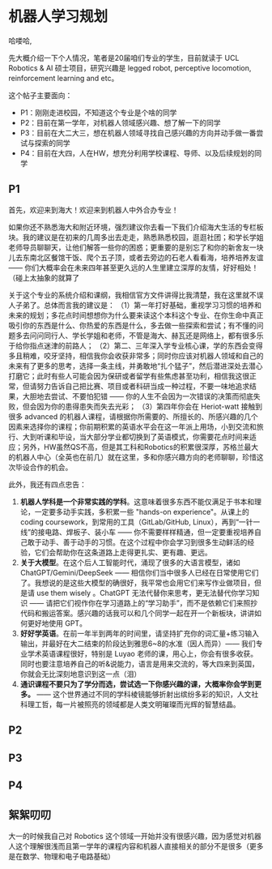 # 机器人学习规划

哈喽哈,

先大概介绍一下个人情况，笔者是20届咱们专业的学生，目前就读于 UCL Robotics & AI 硕士项目，研究兴趣是 legged robot, perceptive locomotion, reinforcement learning and etc。

这个帖子主要面向：
- P1：刚刚走进校园，不知道这个专业是个啥的同学
- P2：目前在第一学年，对机器人领域感兴趣、想了解一下的同学
- P3：目前在大二大三，想在机器人领域寻找自己感兴趣的方向并动手做一番尝试与探索的同学
- P4：目前在大四，人在HW，想充分利用学校课程、导师、以及后续规划的同学

## P1
首先，欢迎来到海大！欢迎来到机器人中外合办专业！

如果你还不熟悉海大和附近环境，强烈建议你去看一下我们介绍海大生活的专栏板块。我的建议是在初来的几周多出去走走，熟悉熟悉校园，逛逛社团；和学长学姐老师导员聊聊天，让他们解答一些你的困惑；更重要的是别忘了和你的新舍友一块儿去东南北区餐馆干饭、爬个五子顶，或者去旁边的石老人看看海，培养培养友谊 —— 你们大概率会在未来四年甚至更久远的人生里建立深厚的友情，好好相处！（碰上太抽象的就算了

关于这个专业的系统介绍和课纲，我相信官方文件讲得比我清楚，我在这里就不误人子弟了。总体而言我的建议是：
（1）第一年打好基础，重视学习习惯的培养和未来的规划；多花点时间想想你为什么要来读这个本科这个专业、在你生命中真正吸引你的东西是什么、你热爱的东西是什么，多去做一些探索和尝试；有不懂的问题多去问问同行人、学长学姐和老师，不管是海大、赫瓦还是网络上，都有很多乐于给你指点迷津的前路人；
（2）第二、三年深入学专业核心课，学的东西会变得多且稍难，咬牙坚持，相信我你会收获非常多；同时你应该对机器人领域和自己的未来有了更多的思考，选择一条主线，并勇敢地“扎个猛子”，然后潜进深处去潜心打磨它；此时有些人可能会因为保研或者留学有些焦虑甚至功利，相信我这很正常，但请努力告诉自己把比赛、项目或者科研当成一种过程，不要一味地追求结果，大胆地去尝试、不要怕犯错 —— 你的人生不会因为一次错误的决策而彻底失败，但会因为你的患得患失而失去光彩；
（3）第四年你会在 Heriot-watt 接触到很多 advanced 的机器人课程，请根据你所需要的、所擅长的、所感兴趣的几个因素来选择你的课程；你前期积累的英语水平会在这一年派上用场，小到交流和旅行、大到听课和毕设，当大部分学业都切换到了英语模式，你需要花点时间来适应；另外，HW虽然QS不高，但是其工科和Robotics的积累很深厚，苏格兰最大的机器人中心（全英也在前几）就在这里，多和你感兴趣方向的老师聊聊，珍惜这次毕设合作的机会。

此外，我还有四点忠告：
1. **机器人学科是一个非常实践的学科**。这意味着很多东西不能仅满足于书本和理论，一定要多动手实践，多积累一些 "hands-on experience"。从课上的 coding coursework，到常用的工具（GitLab/GitHub, Linux），再到“一针一线”的接电路、焊板子、装小车 —— 你不需要样样精通，但一定要重视培养自己敢于动手、善于动手的习惯。在这个过程中你会学习到很多生动鲜活的经验，它们会帮助你在这条道路上走得更扎实、更有趣、更远。
2. **关于大模型**。在这个后人工智能时代，涌现了很多的大语言模型，诸如ChatGPT/Gemini/DeepSeek —— 相信你们当中很多人已经在日常使用它们了。我想说的是这些大模型的确很好，我平常也会用它们来写作业做项目，但是请 use them wisely 。ChatGPT 无法代替你来思考，更无法替代你学习知识 —— 请把它们视作你在学习道路上的“学习助手”，而不是依赖它们来照抄代码和搬运答案。感兴趣的话我可以和几个同学一起在开一个新板块，讲讲如何更好地使用 GPT。
3. **好好学英语**。在前一年半到两年的时间里，请坚持扩充你的词汇量+练习输入输出，并最好在大二结束的阶段达到雅思6~8的水准（因人而异）—— 我们专业学术英语课程很好，特别是 Luyao 老师的课，用心上，你会有很多收获。同时也要注意培养自己的听&说能力，语言是用来交流的，等大四来到英国，你就会无比深刻地意识到这一点（泪）
4. **通识课程不要只为了学分而选，尝试选一下你感兴趣的课，大概率你会学到更多。** —— 这个世界通过不同的学科棱镜能够折射出缤纷多彩的知识，人文社科理工哲，每一片被照亮的领域都是人类文明璀璨而光辉的智慧结晶。

## P2

## P3

## P4



## 絮絮叨叨
大一的时候我自己对 Robotics 这个领域一开始并没有很感兴趣，因为感觉对机器人这个理解很浅而且第一学年的课程内容和机器人直接相关的部分不是很多（更多是在数学、物理和电子电路基础）
